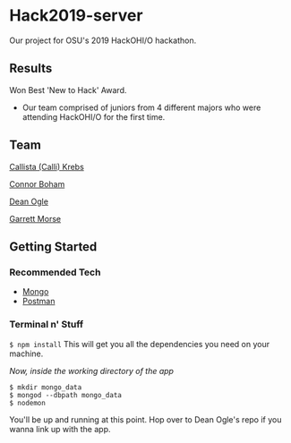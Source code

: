 # Hack2019-server
Our project for OSU's 2019 HackOHI/O hackathon.

## Results
Won Best 'New to Hack' Award.
  - Our team comprised of juniors from 4 different majors who were attending HackOHI/O for the first time.

## Team
[Callista (Calli) Krebs](mailto:krebs.146@osu.edu)

[Connor Boham](mailto:boham.10@osu.edu)

[Dean Ogle](mailto:ogle.81@osu.edu)

[Garrett Morse](mailto:morse.172@osu.edu)
## Getting Started
### Recommended Tech
- [Mongo](https://www.mongodb.com/)
- [Postman](https://www.getpostman.com/)
### Terminal n' Stuff
```$ npm install```
This will get you all the dependencies you need on your machine.

*Now, inside the working directory of the app*
```
$ mkdir mongo_data
$ mongod --dbpath mongo_data
$ nodemon
```
You'll be up and running at this point. Hop over to Dean Ogle's repo if you wanna link up with the app.

